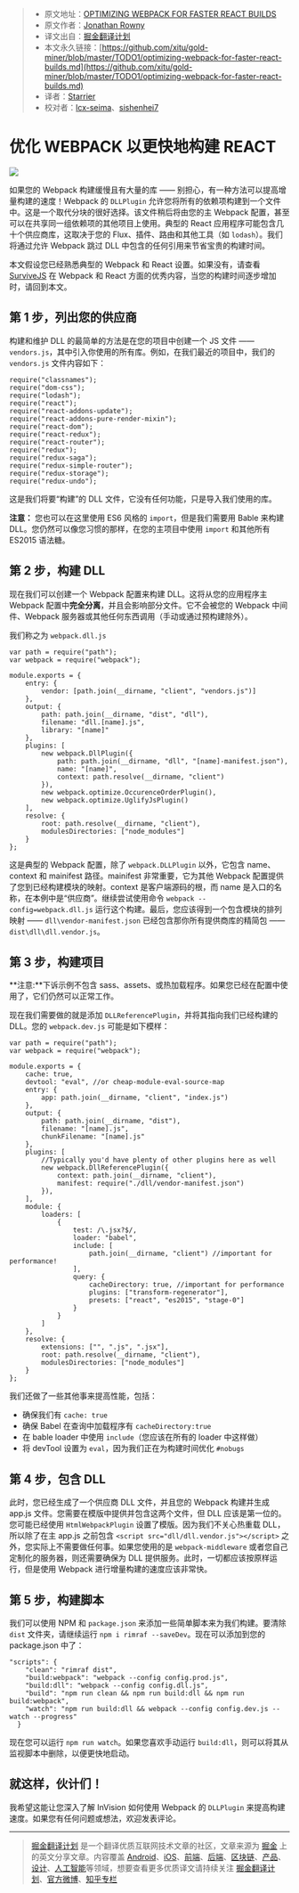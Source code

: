 > * 原文地址：[OPTIMIZING WEBPACK FOR FASTER REACT BUILDS](http://engineering.invisionapp.com/post/optimizing-webpack/)
> * 原文作者：[Jonathan Rowny](http://invisionapp.com/)
> * 译文出自：[掘金翻译计划](https://github.com/xitu/gold-miner)
> * 本文永久链接：[https://github.com/xitu/gold-miner/blob/master/TODO1/optimizing-webpack-for-faster-react-builds.md](https://github.com/xitu/gold-miner/blob/master/TODO1/optimizing-webpack-for-faster-react-builds.md)
> * 译者：[Starrier](https://github.com/Starriers)
> * 校对者：[lcx-seima](https://github.com/lcx-seima)、[sishenhei7](https://github.com/sishenhei7)

# 优化 WEBPACK 以更快地构建 REACT

![](https://imgs.xkcd.com/comics/compiling.png)

如果您的 Webpack 构建缓慢且有大量的库 —— 别担心，有一种方法可以提高增量构建的速度！Webpack 的 `DLLPlugin` 允许您将所有的依赖项构建到一个文件中。这是一个取代分块的很好选择。该文件稍后将由您的主 Webpack 配置，甚至可以在共享同一组依赖项的其他项目上使用。典型的 React 应用程序可能包含几十个供应商库，这取决于您的 Flux、插件、路由和其他工具（如 `lodash`）。我们将通过允许 Webpack 跳过 DLL 中包含的任何引用来节省宝贵的构建时间。

本文假设您已经熟悉典型的 Webpack 和 React 设置。如果没有，请查看 [SurviveJS](http://survivejs.com/webpack_react/webpack/) 在 Webpack 和 React 方面的优秀内容，当您的构建时间逐步增加时，请回到本文。

## 第 1 步，列出您的供应商

构建和维护 DLL 的最简单的方法是在您的项目中创建一个 JS 文件 —— `vendors.js`，其中引入你使用的所有库。例如，在我们最近的项目中，我们的 `vendors.js` 文件内容如下：

```
require("classnames");
require("dom-css");
require("lodash");
require("react");
require("react-addons-update");
require("react-addons-pure-render-mixin");
require("react-dom");
require("react-redux");
require("react-router");
require("redux");
require("redux-saga");
require("redux-simple-router");
require("redux-storage");
require("redux-undo");
```

这是我们将要“构建”的 DLL 文件，它没有任何功能，只是导入我们使用的库。

**注意：** 您也可以在这里使用 ES6 风格的 `import`，但是我们需要用 Bable 来构建 DLL。您仍然可以像您习惯的那样，在您的主项目中使用 `import` 和其他所有 ES2015 语法糖。

## 第 2 步，构建 DLL

现在我们可以创建一个 Webpack 配置来构建 DLL。这将从您的应用程序主 Webpack 配置中**完全分离**，并且会影响部分文件。它不会被您的 Webpack 中间件、Webpack 服务器或其他任何东西调用（手动或通过预构建除外）。

我们称之为 `webpack.dll.js`

```
var path = require("path");
var webpack = require("webpack");

module.exports = {
    entry: {
        vendor: [path.join(__dirname, "client", "vendors.js")]
    },
    output: {
        path: path.join(__dirname, "dist", "dll"),
        filename: "dll.[name].js",
        library: "[name]"
    },
    plugins: [
        new webpack.DllPlugin({
            path: path.join(__dirname, "dll", "[name]-manifest.json"),
            name: "[name]",
            context: path.resolve(__dirname, "client")
        }),
        new webpack.optimize.OccurenceOrderPlugin(),
        new webpack.optimize.UglifyJsPlugin()
    ],
    resolve: {
        root: path.resolve(__dirname, "client"),
        modulesDirectories: ["node_modules"]
    }
};
```

这是典型的 Webpack 配置，除了 `webpack.DLLPlugin` 以外，它包含 name、context 和 mainifest 路径。mainifest 非常重要，它为其他 Webpack 配置提供了您到已经构建模块的映射。context 是客户端源码的根，而 name 是入口的名称，在本例中是“供应商”。继续尝试使用命令 `webpack --config=webpack.dll.js` 运行这个构建。最后，您应该得到一个包含模块的排列映射 —— `dll\vendor-manifest.json` 已经包含那你所有提供商库的精简包 ——   `dist\dll\dll.vendor.js`。

## 第 3 步，构建项目

**注意:**下诉示例不包含 sass、assets、或热加载程序。如果您已经在配置中使用了，它们仍然可以正常工作。

现在我们需要做的就是添加 `DLLReferencePlugin`，并将其指向我们已经构建的 DLL。您的 `webpack.dev.js` 可能是如下模样：

```
var path = require("path");
var webpack = require("webpack");

module.exports = {
    cache: true,
    devtool: "eval", //or cheap-module-eval-source-map
    entry: {
        app: path.join(__dirname, "client", "index.js")
    },
    output: {
        path: path.join(__dirname, "dist"),
        filename: "[name].js",
        chunkFilename: "[name].js"
    },
    plugins: [
        //Typically you'd have plenty of other plugins here as well
        new webpack.DllReferencePlugin({
            context: path.join(__dirname, "client"),
            manifest: require("./dll/vendor-manifest.json")
        }),
    ],
    module: {
        loaders: [
            {
                test: /\.jsx?$/,
                loader: "babel",
                include: [
                    path.join(__dirname, "client") //important for performance!
                ],
                query: {
                    cacheDirectory: true, //important for performance
                    plugins: ["transform-regenerator"],
                    presets: ["react", "es2015", "stage-0"]
                }
            }
        ]
    },
    resolve: {
        extensions: ["", ".js", ".jsx"],
        root: path.resolve(__dirname, "client"),
        modulesDirectories: ["node_modules"]
    }
};
```

我们还做了一些其他事来提高性能，包括：

*   确保我们有 `cache: true`
*   确保 Babel 在查询中加载程序有 `cacheDirectory:true`
*   在 bable loader 中使用 `include`（您应该在所有的 loader 中这样做）
*   将 devTool 设置为 `eval`，因为我们正在为构建时间优化 `#nobugs`

## 第 4 步，包含 DLL

此时，您已经生成了一个供应商 DLL 文件，并且您的 Webpack 构建并生成 app.js 文件。您需要在模版中提供并包含这两个文件，但 DLL 应该是第一位的。您可能已经使用 `HtmlWebpackPlugin` 设置了模版。因为我们不关心热重载 DLL，所以除了在主 app.js 之前包含 `<script src="dll/dll.vendor.js"></script>` 之外，您实际上不需要做任何事。如果您使用的是 `webpack-middleware` 或者您自己定制化的服务器，则还需要确保为 DLL 提供服务。此时，一切都应该按原样运行，但是使用 Webpack 进行增量构建的速度应该非常快。

## 第 5 步，构建脚本

我们可以使用 NPM 和 `package.json` 来添加一些简单脚本来为我们构建。要清除  `dist` 文件夹，请继续运行 `npm i rimraf --saveDev`。现在可以添加到您的 package.json 中了：

```
"scripts": {
    "clean": "rimraf dist",
    "build:webpack": "webpack --config config.prod.js",
    "build:dll": "webpack --config config.dll.js",
    "build": "npm run clean && npm run build:dll && npm run build:webpack",
    "watch": "npm run build:dll && webpack --config config.dev.js --watch --progress"
  }
```

现在您可以运行 `npm run watch`。如果您喜欢手动运行 `build:dll`，则可以将其从监视脚本中删除，以便更快地启动。

## 就这样，伙计们！

我希望这能让您深入了解 InVision 如何使用 Webpack 的 `DLLPlugin` 来提高构建速度。如果您有任何问题或想法，欢迎发表评论。


---

> [掘金翻译计划](https://github.com/xitu/gold-miner) 是一个翻译优质互联网技术文章的社区，文章来源为 [掘金](https://juejin.im) 上的英文分享文章。内容覆盖 [Android](https://github.com/xitu/gold-miner#android)、[iOS](https://github.com/xitu/gold-miner#ios)、[前端](https://github.com/xitu/gold-miner#前端)、[后端](https://github.com/xitu/gold-miner#后端)、[区块链](https://github.com/xitu/gold-miner#区块链)、[产品](https://github.com/xitu/gold-miner#产品)、[设计](https://github.com/xitu/gold-miner#设计)、[人工智能](https://github.com/xitu/gold-miner#人工智能)等领域，想要查看更多优质译文请持续关注 [掘金翻译计划](https://github.com/xitu/gold-miner)、[官方微博](http://weibo.com/juejinfanyi)、[知乎专栏](https://zhuanlan.zhihu.com/juejinfanyi)
